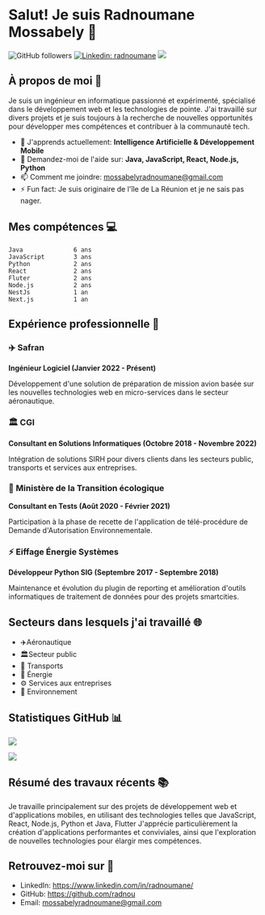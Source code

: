 # Salut! Je suis Radnoumane Mossabely 👋

![GitHub followers](https://img.shields.io/github/followers/radnou?label=Follow&style=social) [![Linkedin: radnoumane](https://img.shields.io/badge/-radnoumane-blue?style=flat-square&logo=Linkedin&logoColor=white&link=https://www.linkedin.com/in/radnoumane/)](https://www.linkedin.com/in/radnoumane/)
![](https://komarev.com/ghpvc/?username=radnou&color=blue&style=flat)

## À propos de moi 🚀

Je suis un ingénieur en informatique passionné et expérimenté, spécialisé dans le développement web et les technologies de pointe. J'ai travaillé sur divers projets et je suis toujours à la recherche de nouvelles opportunités pour développer mes compétences et contribuer à la communauté tech.

- 🌱 J'apprends actuellement: **Intelligence Artificielle & Développement Mobile**
- 💬 Demandez-moi de l'aide sur: **Java, JavaScript, React, Node.js, Python**
- 📫 Comment me joindre: [mossabelyradnoumane@gmail.com](mailto:mossabelyradnoumane@gmail.com)
- ⚡ Fun fact: Je suis originaire de l'île de La Réunion et je ne sais pas nager.

## Mes compétences 💻

```text
Java              6 ans
JavaScript        3 ans
Python            2 ans
React             2 ans
Fluter            2 ans
Node.js           2 ans
NestJs            1 an
Next.js           1 an
```
## Expérience professionnelle 💼
### ✈️ Safran
**Ingénieur Logiciel (Janvier 2022 - Présent)**

Développement d'une solution de préparation de mission avion basée sur les nouvelles technologies web en micro-services dans le secteur aéronautique.

### 🏛️ CGI
**Consultant en Solutions Informatiques (Octobre 2018 - Novembre 2022)**

Intégration de solutions SIRH pour divers clients dans les secteurs public, transports et services aux entreprises.

### 🌿 Ministère de la Transition écologique
**Consultant en Tests (Août 2020 - Février 2021)**

Participation à la phase de recette de l'application de télé-procédure de Demande d'Autorisation Environnementale.

### ⚡ Eiffage Énergie Systèmes
**Développeur Python SIG (Septembre 2017 - Septembre 2018)**

Maintenance et évolution du plugin de reporting et amélioration d'outils informatiques de traitement de données pour des projets smartcities.

## Secteurs dans lesquels j'ai travaillé 🌐
- ✈️Aéronautique
- 🏛️Secteur public
- 🚌 Transports
- 🔋 Énergie
- ⚙️ Services aux entreprises
- 🌳 Environnement

## Statistiques GitHub 📊

![](https://github-readme-stats.vercel.app/api?username=radnou&show_icons=true&theme=dark)

![](https://github-readme-stats.vercel.app/api/top-langs/?username=radnou&layout=compact&theme=dark)


## Résumé des travaux récents 📚
Je travaille principalement sur des projets de développement web et d'applications mobiles, en utilisant des technologies telles que JavaScript, React, Node.js, Python et Java, Flutter J'apprécie particulièrement la création d'applications performantes et conviviales, ainsi que l'exploration de nouvelles technologies pour élargir mes compétences.

## Retrouvez-moi sur 💬
- LinkedIn: https://www.linkedin.com/in/radnoumane/
- GitHub: https://github.com/radnou
- Email: mossabelyradnoumane@gmail.com

